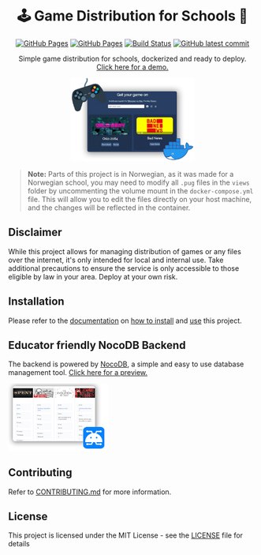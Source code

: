<div align="center">

# 🕹️ Game Distribution for Schools 🏫
[![GitHub Pages](https://badgen.net/badge/demo/github%20pages/?icon=chrome)](https://sondregronas.github.io/EduGameDist/)
[![GitHub Pages](https://badgen.net/badge/docs/github%20pages/?icon=chrome)](https://sondregronas.github.io/EduGameDist/docs)
[![Build Status](https://img.shields.io/github/actions/workflow/status/sondregronas/EduGameDist/CI.yml?branch=main)](https://github.com/sondregronas/EduGameDist/)
[![GitHub latest commit](https://img.shields.io/github/last-commit/sondregronas/EduGameDist)](https://github.com/sondregronas/EduGameDist/commit/)

Simple game distribution for schools, dockerized and ready to deploy.
<br>[Click here for a demo.](https://sondregronas.github.io/EduGameDist/)

<img src=".github/media/preview.webp" width="50%">

</div>

> **Note:** Parts of this project is in Norwegian, as it was made for a Norwegian school, you may need to modify all `.pug` files in the `views` folder by uncommenting the volume mount in the `docker-compose.yml` file. This will allow you to edit the files directly on your host machine, and the changes will be reflected in the container.

## Disclaimer
While this project allows for managing distribution of games or any files over the internet, it's only intended for local and internal use. Take additional precautions to ensure the service is only accessible to those eligible by law in your area. Deploy at your own risk.

## Installation
Please refer to the [documentation](https://sondregronas.github.io/EduGameDist/docs) on [how to install](https://sondregronas.github.io/EduGameDist/docs/Installation/docker/) and [use](https://sondregronas.github.io/EduGameDist/docs/Usage/Adding-games/) this project.

## Educator friendly NocoDB Backend
The backend is powered by [NocoDB](https://nocodb.com/), a simple and easy to use database management tool. [Click here for a preview.](https://sondregronas.github.io/EduGameDist/docs/Gallery/Nocodb/)

<img src=".github/media/preview_db.webp" width="40%">

## Contributing
Refer to [CONTRIBUTING.md](CONTRIBUTING.md) for more information.

## License
This project is licensed under the MIT License - see the [LICENSE](LICENSE) file for details
